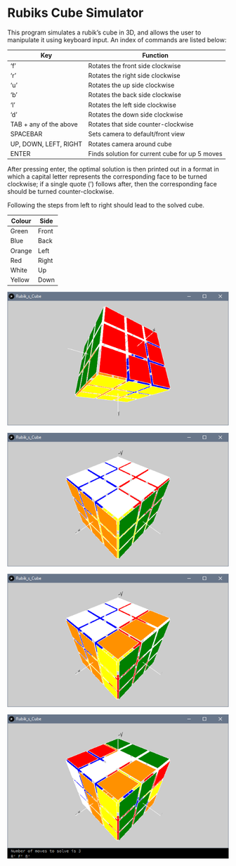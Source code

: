 # Rubiks Cube Simulator

This program simulates a rubik’s cube in 3D, and allows the user to manipulate it using keyboard input.
An index of commands are listed below:

|Key                               |Function                                       |
|----------------------------------|-----------------------------------------------|
|‘f’                               |Rotates the front side clockwise               |
|‘r’                               |Rotates the right side clockwise               |
|‘u’                               |Rotates the up side clockwise                  |
|‘b’                               |Rotates the back side clockwise                |
|‘l’                               |Rotates the left side clockwise                |
|‘d’                               |Rotates the down side clockwise                |
|TAB + any of the above            |Rotates that side counter-clockwise            |
|SPACEBAR                          |Sets camera to default/front view              |
|UP, DOWN, LEFT, RIGHT             |Rotates camera around cube                     |
|ENTER                             |Finds solution for current cube for up 5 moves |


 After pressing enter, the optimal solution is then printed out in a format in which a capital letter represents
 the corresponding face to be turned clockwise; if a single quote (’) follows after, then the corresponding face
 should be turned counter-clockwise.
 
 Following the steps from left to right should lead to the solved cube.
 
|Colour|Side|
|-|-|
|Green|Front|
|Blue|Back|
|Orange|Left|
|Red|Right|
|White|Up|
|Yellow|Down|

 
 ![](screenshots/rotate.png)
 
 ![](screenshots/cube.png)
 
 ![](screenshots/front.png)
 
 ![](screenshots/solve.png)
 
